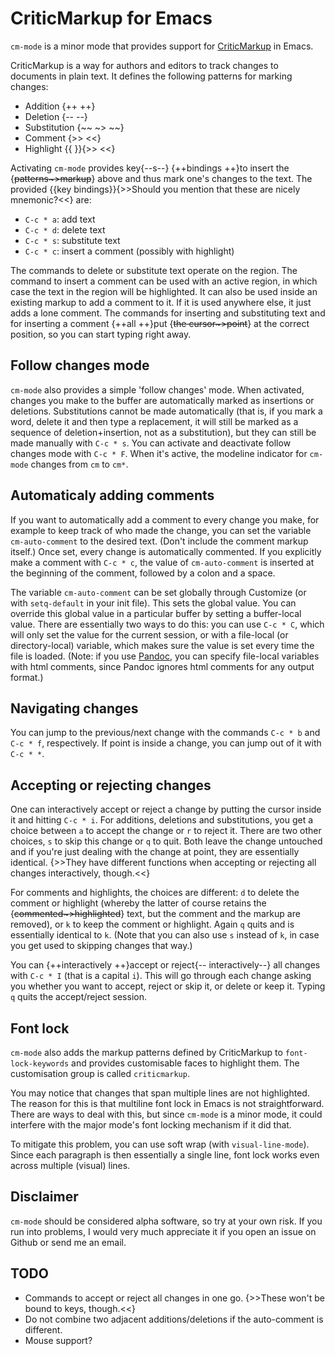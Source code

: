 # CriticMarkup for Emacs #

`cm-mode` is a minor mode that provides support for [CriticMarkup](http://criticmarkup.com/) in Emacs.

CriticMarkup is a way for authors and editors to track changes to documents in plain text. It defines the following patterns for marking changes:

- Addition {++ ++}
- Deletion {-- --}
- Substitution {~~ ~> ~~}
- Comment {>> <<}
- Highlight {{ }}{>> <<}

Activating `cm-mode` provides key{--s--} {++bindings ++}to insert the {~~patterns~>markup~~} above and thus mark one's changes to the text. The provided {{key bindings}}{>>Should you mention that these are nicely mnemonic?<<} are:

- `C-c * a`: add text
- `C-c * d`: delete text
- `C-c * s`: substitute text
- `C-c * c`: insert a comment (possibly with highlight)

The commands to delete or substitute text operate on the region. The command to insert a comment can be used with an active region, in which case the text in the region will be highlighted. It can also be used inside an existing markup to add a comment to it. If it is used anywhere else, it just adds a lone comment. The commands for inserting and substituting text and for inserting a comment {++all ++}put {~~the cursor~>point~~} at the correct position, so you can start typing right away.


## Follow changes mode ##

`cm-mode` also provides a simple 'follow changes' mode. When activated, changes you make to the buffer are automatically marked as insertions or deletions. Substitutions cannot be made automatically (that is, if you mark a word, delete it and then type a replacement, it will still be marked as a sequence of deletion+insertion, not as a substitution), but they can still be made manually with `C-c * s`. You can activate and deactivate follow changes mode with `C-c * F`. When it's active, the modeline indicator for `cm-mode` changes from `cm` to `cm*`. 


## Automaticaly adding comments ##

If you want to automatically add a comment to every change you make, for example to keep track of who made the change, you can set the variable `cm-auto-comment` to the desired text. (Don't include the comment markup itself.) Once set, every change is automatically commented. If you explicitly make a comment with `C-c * c`, the value of `cm-auto-comment` is inserted at the beginning of the comment, followed by a colon and a space.

The variable `cm-auto-comment` can be set globally through Customize (or with `setq-default` in your init file). This sets the global value. You can override this global value in a particular buffer by setting a buffer-local value. There are essentially two ways to do this: you can use `C-c * C`, which will only set the value for the current session, or with a file-local (or directory-local) variable, which makes sure the value is set every time the file is loaded. (Note: if you use [Pandoc](http://johnmacfarlane.net/pandoc/), you can specify file-local variables with html comments, since Pandoc ignores html comments for any output format.)


## Navigating changes ##

You can jump to the previous/next change with the commands `C-c * b` and `C-c * f`, respectively. If point is inside a change, you can jump out of it with `C-c * *`.


## Accepting or rejecting changes ##

One can interactively accept or reject a change by putting the cursor inside it and hitting `C-c * i`. For additions, deletions and substitutions, you get a choice between `a` to accept the change or `r` to reject it. There are two other choices, `s` to skip this change or `q` to quit. Both leave the change untouched and if you're just dealing with the change at point, they are essentially identical. {>>They have different functions when accepting or rejecting all changes interactively, though.<<}

For comments and highlights, the choices are different: `d` to delete the comment or highlight (whereby the latter of course retains the {~~commented~>highlighted~~} text, but the comment and the markup are removed), or `k` to keep the comment or highlight. Again `q` quits and is essentially identical to `k`. (Note that you can also use `s` instead of `k`, in case you get used to skipping changes that way.)

You can {++interactively ++}accept or reject{-- interactively--} all changes with `C-c * I` (that is a capital `i`). This will go through each change asking you whether you want to accept, reject or skip it, or delete or keep it. Typing `q` quits the accept/reject session.


## Font lock ##

`cm-mode` also adds the markup patterns defined by CriticMarkup to `font-lock-keywords` and provides customisable faces to highlight them. The customisation group is called `criticmarkup`.

You may notice that changes that span multiple lines are not highlighted. The reason for this is that multiline font lock in Emacs is not straightforward. There are ways to deal with this, but since `cm-mode` is a minor mode, it could interfere with the major mode's font locking mechanism if it did that.

To mitigate this problem, you can use soft wrap (with `visual-line-mode`). Since each paragraph is then essentially a single line, font lock works even across multiple (visual) lines.


## Disclaimer ##

`cm-mode` should be considered alpha software, so try at your own risk. If you run into problems, I would very much appreciate it if you open an issue on Github or send me an email.


## TODO ##

- Commands to accept or reject all changes in one go. {>>These won't be bound to keys, though.<<}
- Do not combine two adjacent additions/deletions if the auto-comment is different.
- Mouse support?
